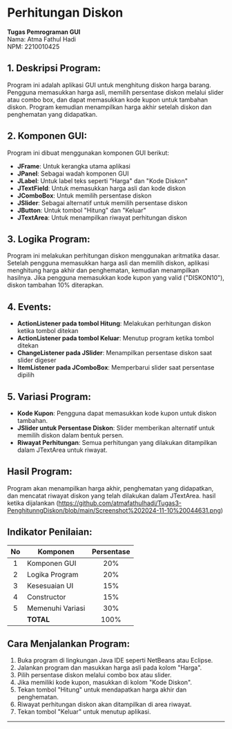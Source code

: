 
# Perhitungan Diskon

**Tugas Pemrograman GUI**  
Nama: Atma Fathul Hadi  
NPM: 2210010425  

## 1. Deskripsi Program:
Program ini adalah aplikasi GUI untuk menghitung diskon harga barang. Pengguna memasukkan harga asli, memilih persentase diskon melalui slider atau combo box, dan dapat memasukkan kode kupon untuk tambahan diskon. Program kemudian menampilkan harga akhir setelah diskon dan penghematan yang didapatkan.

## 2. Komponen GUI:
Program ini dibuat menggunakan komponen GUI berikut:
- **JFrame**: Untuk kerangka utama aplikasi
- **JPanel**: Sebagai wadah komponen GUI
- **JLabel**: Untuk label teks seperti "Harga" dan "Kode Diskon"
- **JTextField**: Untuk memasukkan harga asli dan kode diskon
- **JComboBox**: Untuk memilih persentase diskon
- **JSlider**: Sebagai alternatif untuk memilih persentase diskon
- **JButton**: Untuk tombol "Hitung" dan "Keluar"
- **JTextArea**: Untuk menampilkan riwayat perhitungan diskon

## 3. Logika Program:
Program ini melakukan perhitungan diskon menggunakan aritmatika dasar. Setelah pengguna memasukkan harga asli dan memilih diskon, aplikasi menghitung harga akhir dan penghematan, kemudian menampilkan hasilnya. Jika pengguna memasukkan kode kupon yang valid ("DISKON10"), diskon tambahan 10% diterapkan.

## 4. Events:
- **ActionListener pada tombol Hitung**: Melakukan perhitungan diskon ketika tombol ditekan
- **ActionListener pada tombol Keluar**: Menutup program ketika tombol ditekan
- **ChangeListener pada JSlider**: Menampilkan persentase diskon saat slider digeser
- **ItemListener pada JComboBox**: Memperbarui slider saat persentase dipilih

## 5. Variasi Program:
- **Kode Kupon**: Pengguna dapat memasukkan kode kupon untuk diskon tambahan.
- **JSlider untuk Persentase Diskon**: Slider memberikan alternatif untuk memilih diskon dalam bentuk persen.
- **Riwayat Perhitungan**: Semua perhitungan yang dilakukan ditampilkan dalam JTextArea untuk riwayat.

## Hasil Program:
Program akan menampilkan harga akhir, penghematan yang didapatkan, dan mencatat riwayat diskon yang telah dilakukan dalam JTextArea.
hasil ketika dijalankan (https://github.com/atmafathulhadi/Tugas3-PenghitunngDiskon/blob/main/Screenshot%202024-11-10%20044631.png)

## Indikator Penilaian:

| No  | Komponen         |  Persentase  |
| :-: | ---------------- |   :-----:    |
|  1  | Komponen GUI     |    20%       |
|  2  | Logika Program   |    20%       |
|  3  | Kesesuaian UI    |    15%       |
|  4  | Constructor      |    15%       |
|  5  | Memenuhi Variasi |    30%       |
|     | **TOTAL**        | 100%         |

## Cara Menjalankan Program:
1. Buka program di lingkungan Java IDE seperti NetBeans atau Eclipse.
2. Jalankan program dan masukkan harga asli pada kolom "Harga".
3. Pilih persentase diskon melalui combo box atau slider.
4. Jika memiliki kode kupon, masukkan di kolom "Kode Diskon".
5. Tekan tombol "Hitung" untuk mendapatkan harga akhir dan penghematan.
6. Riwayat perhitungan diskon akan ditampilkan di area riwayat.
7. Tekan tombol "Keluar" untuk menutup aplikasi.

---
